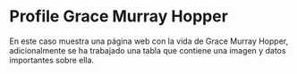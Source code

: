 # Profile Grace Murray Hopper

En este caso muestra una página web con la vida de Grace Murray Hopper, adicionalmente se ha trabajado una tabla que contiene una imagen y datos importantes sobre ella.